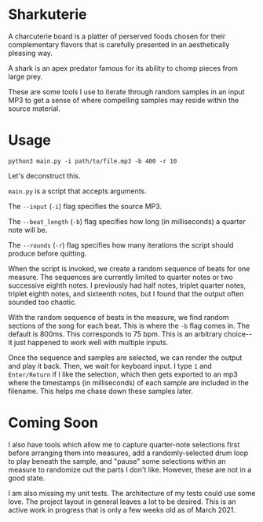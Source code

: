 # Sharkuterie

A charcuterie board is a platter of perserved foods chosen for their complementary flavors that is carefully presented in an aesthetically pleasing way.

A shark is an apex predator famous for its ability to chomp pieces from large prey.

These are some tools I use to iterate through random samples in an input MP3 to get a sense of where compelling samples may reside within the source material.

# Usage

`python3 main.py -i path/to/file.mp3 -b 400 -r 10`

Let's deconstruct this.

`main.py` is a script that accepts arguments. 

The `--input` (`-i`) flag specifies the source MP3.

The `--beat_length` (`-b`) flag specifies how long (in milliseconds) a quarter note will be.

The `--rounds` (`-r`) flag specifies how many iterations the script should produce before quitting.

When the script is invoked, we create a random sequence of beats for one measure. The sequences are currently limited to quarter notes or two successive eighth notes. I previously had half notes, triplet quarter notes, triplet eighth notes, and sixteenth notes, but I found that the output often sounded too chaotic.

With the random sequence of beats in the measure, we find random sections of the song for each beat. This is where the `-b` flag comes in. The default is 800ms. This corresponds to 75 bpm. This is an arbitrary choice--it just happened to work well with multiple inputs.

Once the sequence and samples are selected, we can render the output and play it back. Then, we wait for keyboard input. I type `1` and `Enter/Return` if I like the selection, which then gets exported to an mp3 where the timestamps (in milliseconds) of each sample are included in the filename. This helps me chase down these samples later.

# Coming Soon

I also have tools which allow me to capture quarter-note selections first before arranging them into measures, add a randomly-selected drum loop to play beneath the sample, and "pause" some selections within an measure to randomize out the parts I don't like. However, these are not in a good state.

I am also missing my unit tests. The architecture of my tests could use some love. The project layout in general leaves a lot to be desired. This is an active work in progress that is only a few weeks old as of March 2021.